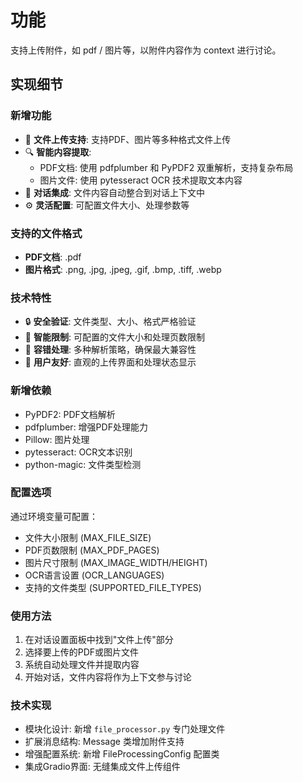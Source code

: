 # 功能

支持上传附件，如 pdf / 图片等，以附件内容作为 context 进行讨论。

## 实现细节

### 新增功能
- 📎 **文件上传支持**: 支持PDF、图片等多种格式文件上传
- 🔍 **智能内容提取**: 
  - PDF文档: 使用 pdfplumber 和 PyPDF2 双重解析，支持复杂布局
  - 图片文件: 使用 pytesseract OCR 技术提取文本内容
- 🎯 **对话集成**: 文件内容自动整合到对话上下文中
- ⚙️ **灵活配置**: 可配置文件大小、处理参数等

### 支持的文件格式
- **PDF文档**: .pdf
- **图片格式**: .png, .jpg, .jpeg, .gif, .bmp, .tiff, .webp

### 技术特性
- 🔒 **安全验证**: 文件类型、大小、格式严格验证
- 📏 **智能限制**: 可配置的文件大小和处理页数限制
- 🔄 **容错处理**: 多种解析策略，确保最大兼容性
- 🎨 **用户友好**: 直观的上传界面和处理状态显示

### 新增依赖
- PyPDF2: PDF文档解析
- pdfplumber: 增强PDF处理能力
- Pillow: 图片处理
- pytesseract: OCR文本识别
- python-magic: 文件类型检测

### 配置选项
通过环境变量可配置：
- 文件大小限制 (MAX_FILE_SIZE)
- PDF页数限制 (MAX_PDF_PAGES)
- 图片尺寸限制 (MAX_IMAGE_WIDTH/HEIGHT)
- OCR语言设置 (OCR_LANGUAGES)
- 支持的文件类型 (SUPPORTED_FILE_TYPES)

### 使用方法
1. 在对话设置面板中找到"文件上传"部分
2. 选择要上传的PDF或图片文件
3. 系统自动处理文件并提取内容
4. 开始对话，文件内容将作为上下文参与讨论

### 技术实现
- 模块化设计: 新增 `file_processor.py` 专门处理文件
- 扩展消息结构: Message 类增加附件支持
- 增强配置系统: 新增 FileProcessingConfig 配置类
- 集成Gradio界面: 无缝集成文件上传组件